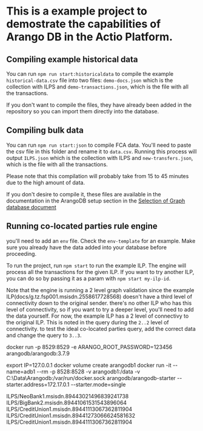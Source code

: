 # This is a example project to demostrate the capabilities of Arango DB in the Actio Platform.

## Compiling example historical data
You can run `npm run start:historicaldata` to compile the example `historical-data.csv` file into two files: `demo-docs.json` which is the collection with ILPS and `demo-transactions.json`, which is the file with all the transactions.  

If you don't want to compile the files, they have already been added in the repository so you can import them directly into the database.

## Compiling bulk data
You can run `npm run start:json` to compile FCA data. You'll need to paste the csv file in this folder and rename it to `data.csv`. Running this process will output `ILPS.json` which is the collection with ILPS and `new-transfers.json`, which is the file with all the transactions.

Please note that this compilation will probably take from 15 to 45 minutes due to the high amount of data.

If you don't desire to compile it, these files are available in the documentation in the ArangoDB setup section in the [Selection of Graph database document](https://lextego.atlassian.net/wiki/spaces/ACTIO/pages/edit-v2/193626233)

## Running co-located parties rule engine
you'll need to add an `env` file. Check the `env-template` for an example. Make sure you already have the data added into your database before proceeding.

To run the project, run `npm start` to run the example ILP. The engine will process all the transactions for the given ILP. If you want to try another ILP, you can do so by passing it as a param with `npm start my-ilp-id`.

Note that the engine is running a 2 level graph validation since the example ILP(docs/g.tz.fsp001.msisdn.2558617728568) doesn't have a third level of connectivity down to the original sender. there's no other ILP who has this level of connectivity, so if you want to try a deeper level, you'll need to add the data yourself. For now, the example ILP has a 2 level of connectivy to the original ILP. This is noted in the query during the `2..2` level of connectivity. to test the ideal co-located parties query, add the correct data and change the query to `3..3`.


docker run -p 8529:8529 -e ARANGO_ROOT_PASSWORD=123456 arangodb/arangodb:3.7.9

export IP=127.0.0.1
docker volume create arangodb1
docker run -it --name=adb1 --rm -p 8528:8528 -v arangodb1:/data -v C:\Data\Arangodb:/var/run/docker.sock arangodb/arangodb-starter --starter.address=172.17.0.1 --starter.mode=single

ILPS/NeoBank1.msisdn.89443021496839241738
ILPS/BigBank2.msisdn.89441061531543896064
ILPS/CreditUnion1.msisdn.89441113067362811904
ILPS/CreditUnion1.msisdn.89441273066624581632
ILPS/CreditUnion1.msisdn.89441113067362811904